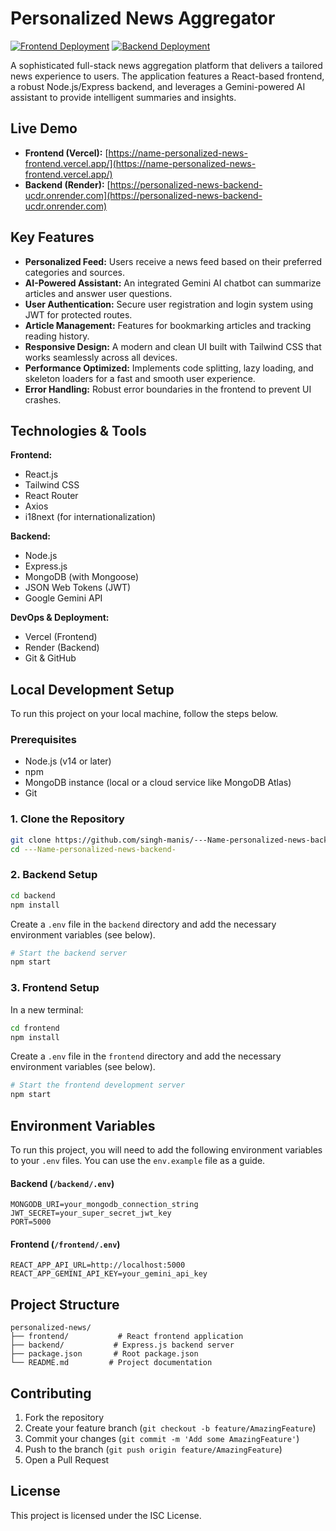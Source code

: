# Personalized News Aggregator

[![Frontend Deployment](https://img.shields.io/badge/Vercel-Frontend-black?style=for-the-badge&logo=vercel)](https://name-personalized-news-frontend.vercel.app/)
[![Backend Deployment](https://img.shields.io/badge/Render-Backend-46E3B7?style=for-the-badge&logo=render)](https://personalized-news-backend-ucdr.onrender.com)

A sophisticated full-stack news aggregation platform that delivers a tailored news experience to users. The application features a React-based frontend, a robust Node.js/Express backend, and leverages a Gemini-powered AI assistant to provide intelligent summaries and insights.

## Live Demo

*   **Frontend (Vercel):** [https://name-personalized-news-frontend.vercel.app/](https://name-personalized-news-frontend.vercel.app/)
*   **Backend (Render):** [https://personalized-news-backend-ucdr.onrender.com](https://personalized-news-backend-ucdr.onrender.com)

## Key Features

*   **Personalized Feed:** Users receive a news feed based on their preferred categories and sources.
*   **AI-Powered Assistant:** An integrated Gemini AI chatbot can summarize articles and answer user questions.
*   **User Authentication:** Secure user registration and login system using JWT for protected routes.
*   **Article Management:** Features for bookmarking articles and tracking reading history.
*   **Responsive Design:** A modern and clean UI built with Tailwind CSS that works seamlessly across all devices.
*   **Performance Optimized:** Implements code splitting, lazy loading, and skeleton loaders for a fast and smooth user experience.
*   **Error Handling:** Robust error boundaries in the frontend to prevent UI crashes.

## Technologies & Tools

**Frontend:**
*   React.js
*   Tailwind CSS
*   React Router
*   Axios
*   i18next (for internationalization)

**Backend:**
*   Node.js
*   Express.js
*   MongoDB (with Mongoose)
*   JSON Web Tokens (JWT)
*   Google Gemini API

**DevOps & Deployment:**
*   Vercel (Frontend)
*   Render (Backend)
*   Git & GitHub

## Local Development Setup

To run this project on your local machine, follow the steps below.

### Prerequisites

*   Node.js (v14 or later)
*   npm
*   MongoDB instance (local or a cloud service like MongoDB Atlas)
*   Git

### 1. Clone the Repository

```bash
git clone https://github.com/singh-manis/---Name-personalized-news-backend-.git
cd ---Name-personalized-news-backend-
```

### 2. Backend Setup

```bash
cd backend
npm install
```

Create a `.env` file in the `backend` directory and add the necessary environment variables (see below).

```bash
# Start the backend server
npm start
```

### 3. Frontend Setup

In a new terminal:
```bash
cd frontend
npm install
```

Create a `.env` file in the `frontend` directory and add the necessary environment variables (see below).

```bash
# Start the frontend development server
npm start
```

## Environment Variables

To run this project, you will need to add the following environment variables to your `.env` files. You can use the `env.example` file as a guide.

#### Backend (`/backend/.env`)
```
MONGODB_URI=your_mongodb_connection_string
JWT_SECRET=your_super_secret_jwt_key
PORT=5000
```

#### Frontend (`/frontend/.env`)
```
REACT_APP_API_URL=http://localhost:5000
REACT_APP_GEMINI_API_KEY=your_gemini_api_key
```

## Project Structure

```
personalized-news/
├── frontend/           # React frontend application
├── backend/           # Express.js backend server
├── package.json       # Root package.json
└── README.md         # Project documentation
```

## Contributing

1. Fork the repository
2. Create your feature branch (`git checkout -b feature/AmazingFeature`)
3. Commit your changes (`git commit -m 'Add some AmazingFeature'`)
4. Push to the branch (`git push origin feature/AmazingFeature`)
5. Open a Pull Request

## License

This project is licensed under the ISC License. 